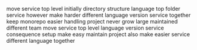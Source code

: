 move service top level initially directory structure language top folder service however make harder different language version service together keep monorepo easier handling project never grow large maintained different team move service top level language version service consequence setup make easy maintain project also make easier service different language together